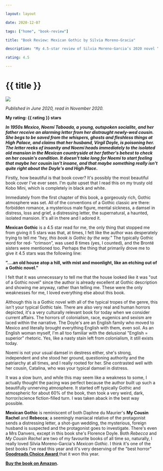 ```yaml
---

layout: layout

date: 2020-12-07

tags: ["home", "book-review"]

title: "Book Review: Mexican Gothic by Silvia Moreno-Gracia"

description: "My 4.5-star review of Silvia Moreno-Garcia’s 2020 novel “Mexican Gothic.”"

rating: 4.5

---
```


# {{ title }}

![](/images/mexican-gothic-book-cover.jpg)

*Published in June 2020, read in November 2020.*

**My rating: {{ rating }} stars**


***In 1950s Mexico, Noemí Taboada, a young, outspoken socialite, and her father receive an alarming letter from her distraught newly-wed cousin. She begs to be saved from the whispers, ghosts and fleshless things at High Palace, and claims that her husband, Virgil Doyle, is poisoning her. The letter reeks of insanity and Noemí heads immediately to the isolated old mansion in the Mexican countryside at her father's behest to check on her cousin's condition. It doesn't take long for Noemí to start feeling that maybe her cousin isn't insane, and that maybe something really isn't quite right about the Doyle's and High Place.***

Firstly, how beautiful is that book cover? It's possibly the most beautiful book cover I've ever seen. I'm quite upset that I read this on my trusty old Kobo Mini, which is completely in black and white.

Immediately from the first chapter of this book, a gorgeously rich, Gothic atmosphere was set. All of the conventions of a Gothic classic are there: forbidden romance, a mysterious male figure, mental sickness, a damsel in distress, loss and grief, a distressing letter, the supernatural, a haunted, isolated mansion. It's all in there and I adored it.

**Mexican Gothic** is a 4.5 star read for me, the only thing that stopped me from giving it 5 stars was that, at times, I felt like the author was desperately trying to tell me *”hey, this book is Gothic by the way.”* The typically Gothic word for red- “crimson”, was used 8 times (yes, I counted), and the Brontë sisters were mentioned too. Perhaps the thing that primarily drove me to give it 4.5 stars was the following line:

**”….an old house atop a hill, with mist and moonlight, like an etching out of a Gothic novel.”**

I felt that it was unnecessary to tell me that the house looked like it was "out of a Gothic novel" since the author is already excellent at Gothic description and showing me anyway, rather than telling me. These were the only weaknesses for me, I loved everything else about this book.

Although this is a Gothic novel with all of the typical tropes of the genre, this isn't your typical Gothic tale. There are also very real and human horrors depicted, it's a very culturally relevant book for today when we consider current affairs. The horrors of colonialism, race, eugenics and sexism are laced within the narrative. The Doyle's are an English family who moved to Mexico and literally brought everything English with them, even soil. As an English woman myself, I'm all too familiar with the delusional "English = superior" rhetoric. Yes, like a nasty stain left from colonialism, it still exists today.

Noemí is not your usual damsel in destress either, she's strong, independent and she stood her ground, questioning authority and the patriarchy at all times, and I really rooted for her. She contrasted well with her cousin, Catalina, who was your typical damsel in distress.

It was a slow burn, and while this may seem like a weakness to some, I actually thought the pacing was perfect because the author built up such a beautifully unnerving atmosphere. It started off typically Gothic and atmospheric for about 60% of the book, then took a very weird, dark, horror/science fiction-filled turn. I was taken aback in the best way possible.

**Mexican Gothic** is reminiscent of both Daphne du Maurier's **My Cousin Rachel** and **Rebecca**; a seemingly maniacal relative of the protagonist sends a distressing letter, a shot-gun wedding, the mysterious, foreign husband is suspected and the protagonist goes to investigate. There's even a Mrs Danvers, except in this book she's Florence Doyle. Both *Rebecca* and *My Cousin Rachel* are two of my favourite books of all time so, naturally, I really loved Silvia Moreno-Garcia's *Mexican Gothic*. I think it's one of the best books I've read this year and it's very deserving of the "best horror" [**Goodreads Choice Award** ](https://www.goodreads.com/choiceawards/best-horror-books-2020) that it won this year.

**[Buy the book on Amazon](https://www.amazon.com/Mexican-Gothic-Silvia-Moreno-Garcia/dp/0525620788).**